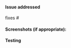<!--- Provide a general summary of your changes in the Title above -->

#### Issue addressed
<!-- include `fixes #<issue-number>` -->
<!-- the relevant issue in https://github.com/AgileVentures/WebsiteOne-FE/issues  -->

fixes #

#### Screenshots (if appropriate):
<!-- please include screenshots of any changes to the UI for quick review  -->
<!-- please show how things look on both desktop and mobile  -->

#### Testing
<!-- Remember you must see any new tests you created (or old ones you changed) -->
<!-- fail as well as pass in order to ensure they are working -->
<!-- Unsure how to test? - please see https://github.com/AgileVentures/WebsiteOne-FE/blob/develop/CONTRIBUTING.md#git-and-github-->
